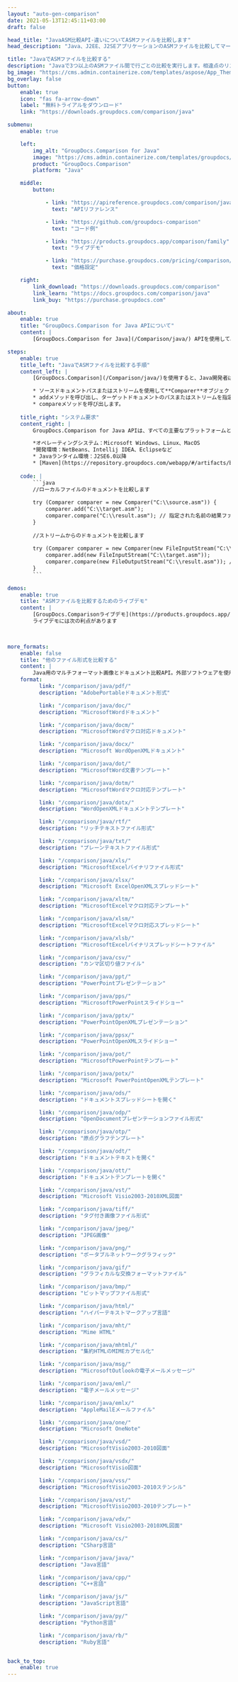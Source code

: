 ```yaml
---
layout: "auto-gen-comparison"
date: 2021-05-13T12:45:11+03:00
draft: false

head_title: "JavaASM比較API-違いについてASMファイルを比較します"
head_description: "Java、J2EE、J2SEアプリケーションのASMファイルを比較してマージします。コンテンツ、テキスト、およびテキストの違いの要約を分析します。 ASMファイル、画像、ドキュメント形式のスタイル."

title: "JavaでASMファイルを比較する"
description: "Javaで3つ以上のASMファイル間で行ごとの比較を実行します。相違点のリストを取得し、比較したファイルを1つのドキュメントに保存します."
bg_image: "https://cms.admin.containerize.com/templates/aspose/App_Themes/V3/images/bg/header1.png"
bg_overlay: false
button:
    enable: true
    icon: "fas fa-arrow-down"
    label: "無料トライアルをダウンロード"
    link: "https://downloads.groupdocs.com/comparison/java"

submenu:
    enable: true

    left:
        img_alt: "GroupDocs.Comparison for Java"
        image: "https://cms.admin.containerize.com/templates/groupdocs/images/product-logos/90x90-noborder/groupdocs-comparison-java.png"
        product: "GroupDocs.Comparison"
        platform: "Java"

    middle:
        button:

            - link: "https://apireference.groupdocs.com/comparison/java"
              text: "APIリファレンス"

            - link: "https://github.com/groupdocs-comparison"
              text: "コード例"

            - link: "https://products.groupdocs.app/comparison/family"
              text: "ライブデモ"

            - link: "https://purchase.groupdocs.com/pricing/comparison/java"
              text: "価格設定"

    right:
        link_download: "https://downloads.groupdocs.com/comparison"
        link_learn: "https://docs.groupdocs.com/comparison/java"
        link_buy: "https://purchase.groupdocs.com"

about:
    enable: true
    title: "GroupDocs.Comparison for Java APIについて"
    content: |
        [GroupDocs.Comparison for Java](/Comparison/java/) APIを使用して、画像とドキュメントの比較機能でJavaアプリケーションを強化します。段落、単語、文字、図形、さらには同じ形式の比較されたドキュメントのテキストスタイル内の違いを識別し、変更をマージして最終的なドキュメントにエクスポートするのに役立ちます。外部ライブラリを使用せずに、PDF、Word、Excelワークシート、PowerPointプレゼンテーション、Visioダイアグラム、Outlook電子メール、HTML、図面、画像ファイル形式など、さまざまなドキュメントの比較とマージをサポートします。

steps:
    enable: true
    title_left: "JavaでASMファイルを比較する手順"
    content_left: |
        [GroupDocs.Comparison](/Comparison/java/)を使用すると、Java開発者は数行のコードを使用してアプリケーション内のASMファイルを簡単に比較できます。

        * ソースドキュメントパスまたはストリームを使用して**Comparer**オブジェクトをインスタンス化します。
        * addメソッドを呼び出し、ターゲットドキュメントのパスまたはストリームを指定します。
        * compareメソッドを呼び出します。
        
    title_right: "システム要求"
    content_right: |
        GroupDocs.Comparison for Java APIは、すべての主要なプラットフォームとオペレーティングシステムでサポートされています。以下のコードを実行する前に、システムに次の前提条件がインストールされていることを確認してください。

        *オペレーティングシステム：Microsoft Windows、Linux、MacOS
        *開発環境：NetBeans、Intellij IDEA、Eclipseなど
        * Javaランタイム環境：J2SE6.0以降
        * [Maven](https://repository.groupdocs.com/webapp/#/artifacts/browse/tree/General/repo/com/groupdocs/groupdocs-comparison)から最新バージョンのGroupDocs.Comparison for Javaを入手してください。
        
    code: |
        ```java
        //ローカルファイルのドキュメントを比較します
        
        try (Comparer comparer = new Comparer("C:\\source.asm")) {
            comparer.add("C:\\target.asm");
            comparer.compare("C:\\result.asm"); // 指定された名前の結果ファイルを作成する
        }
        
        //ストリームからのドキュメントを比較します
        
        try (Comparer comparer = new Comparer(new FileInputStream("C:\\source.asm"))) {
            comparer.add(new FileInputStream("C:\\target.asm"));
            comparer.compare(new FileOutputStream("C:\\result.asm")); // 指定された名前の結果ファイルを作成する
        }
        ```
        
demos:
    enable: true
    title: "ASMファイルを比較するためのライブデモ"
    content: |
        [GroupDocs.Comparisonライブデモ](https://products.groupdocs.app/comparison/family)サイトにアクセスして、ASMファイルを今すぐ比較してください。  
        ライブデモには次の利点があります
        


more_formats:
    enable: false
    title: "他のファイル形式を比較する"
    content: |
        Java用のマルチフォーマット画像とドキュメント比較API。外部ソフトウェアを使用せずに、以下の一般的なファイル形式のいくつかを比較してください。
    format: 
          link: "/comparison/java/pdf/"
          description: "AdobePortableドキュメント形式"

          link: "/comparison/java/doc/"
          description: "MicrosoftWordドキュメント"

          link: "/comparison/java/docm/"
          description: "MicrosoftWordマクロ対応ドキュメント"

          link: "/comparison/java/docx/"
          description: "Microsoft WordOpenXMLドキュメント"

          link: "/comparison/java/dot/"
          description: "MicrosoftWord文書テンプレート"

          link: "/comparison/java/dotm/"
          description: "MicrosoftWordマクロ対応テンプレート"

          link: "/comparison/java/dotx/"
          description: "WordOpenXMLドキュメントテンプレート"

          link: "/comparison/java/rtf/"
          description: "リッチテキストファイル形式"

          link: "/comparison/java/txt/"
          description: "プレーンテキストファイル形式"

          link: "/comparison/java/xls/"
          description: "MicrosoftExcelバイナリファイル形式"

          link: "/comparison/java/xlsx/"
          description: "Microsoft ExcelOpenXMLスプレッドシート"

          link: "/comparison/java/xltm/"
          description: "MicrosoftExcelマクロ対応テンプレート"

          link: "/comparison/java/xlsm/"
          description: "MicrosoftExcelマクロ対応スプレッドシート"

          link: "/comparison/java/xlsb/"
          description: "MicrosoftExcelバイナリスプレッドシートファイル"

          link: "/comparison/java/csv/"
          description: "カンマ区切り値ファイル"

          link: "/comparison/java/ppt/"
          description: "PowerPointプレゼンテーション"

          link: "/comparison/java/pps/"
          description: "MicrosoftPowerPointスライドショー"

          link: "/comparison/java/pptx/"
          description: "PowerPointOpenXMLプレゼンテーション"

          link: "/comparison/java/ppsx/"
          description: "PowerPointOpenXMLスライドショー"

          link: "/comparison/java/pot/"
          description: "MicrosoftPowerPointテンプレート"

          link: "/comparison/java/potx/"
          description: "Microsoft PowerPointOpenXMLテンプレート"

          link: "/comparison/java/ods/"
          description: "ドキュメントスプレッドシートを開く"

          link: "/comparison/java/odp/"
          description: "OpenDocumentプレゼンテーションファイル形式"

          link: "/comparison/java/otp/"
          description: "原点グラフテンプレート"

          link: "/comparison/java/odt/"
          description: "ドキュメントテキストを開く"

          link: "/comparison/java/ott/"
          description: "ドキュメントテンプレートを開く"

          link: "/comparison/java/vst/"
          description: "Microsoft Visio2003-2010XML図面"

          link: "/comparison/java/tiff/"
          description: "タグ付き画像ファイル形式"

          link: "/comparison/java/jpeg/"
          description: "JPEG画像"

          link: "/comparison/java/png/"
          description: "ポータブルネットワークグラフィック"

          link: "/comparison/java/gif/"
          description: "グラフィカルな交換フォーマットファイル"

          link: "/comparison/java/bmp/"
          description: "ビットマップファイル形式"

          link: "/comparison/java/html/"
          description: "ハイパーテキストマークアップ言語"

          link: "/comparison/java/mht/"
          description: "Mime HTML"

          link: "/comparison/java/mhtml/"
          description: "集約HTMLのMIMEカプセル化"

          link: "/comparison/java/msg/"
          description: "MicrosoftOutlookの電子メールメッセージ"

          link: "/comparison/java/eml/"
          description: "電子メールメッセージ"

          link: "/comparison/java/emlx/"
          description: "AppleMailEメールファイル"

          link: "/comparison/java/one/"
          description: "Microsoft OneNote"

          link: "/comparison/java/vsd/"
          description: "MicrosoftVisio2003-2010図面"

          link: "/comparison/java/vsdx/"
          description: "MicrosoftVisio図面"

          link: "/comparison/java/vss/"
          description: "MicrosoftVisio2003-2010ステンシル"

          link: "/comparison/java/vst/"
          description: "MicrosoftVisio2003-2010テンプレート"

          link: "/comparison/java/vdx/"
          description: "Microsoft Visio2003-2010XML図面"

          link: "/comparison/java/cs/"
          description: "CSharp言語"

          link: "/comparison/java/java/"
          description: "Java言語"

          link: "/comparison/java/cpp/"
          description: "C++言語"

          link: "/comparison/java/js/"
          description: "JavaScript言語"

          link: "/comparison/java/py/"
          description: "Python言語"

          link: "/comparison/java/rb/"
          description: "Ruby言語"


back_to_top:
    enable: true
---
```


